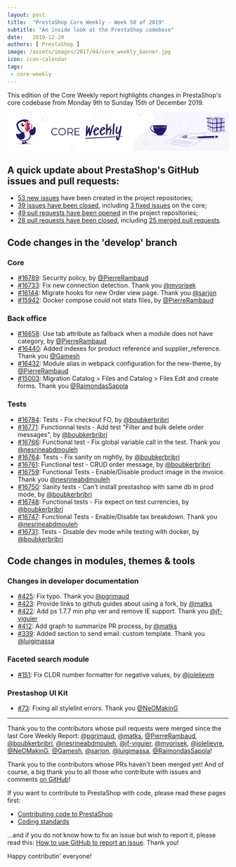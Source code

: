 ```yaml
---
layout: post
title:  "PrestaShop Core Weekly - Week 50 of 2019"
subtitle: "An inside look at the PrestaShop codebase"
date:   2019-12-20
authors: [ PrestaShop ]
image: /assets/images/2017/04/core_weekly_banner.jpg
icon: icon-calendar
tags:
 - core-weekly
---
```


This edition of the Core Weekly report highlights changes in PrestaShop's core codebase from Monday 9th to Sunday 15th of December 2019.

![Core Weekly banner](/assets/images/2018/12/banner-core-weekly.jpg)


## A quick update about PrestaShop's GitHub issues and pull requests:

- [53 new issues](https://github.com/search?q=org%3APrestaShop+is%3Apublic++-repo%3Aprestashop%2Fprestashop.github.io++is%3Aissue+created%3A2019-12-09..2019-12-15) have been created in the project repositories;
- [39 issues have been closed](https://github.com/search?q=org%3APrestaShop+is%3Apublic++-repo%3Aprestashop%2Fprestashop.github.io++is%3Aissue+closed%3A2019-12-09..2019-12-15), including [3 fixed issues](https://github.com/search?q=org%3APrestaShop+is%3Apublic++-repo%3Aprestashop%2Fprestashop.github.io++is%3Aissue+label%3Afixed+closed%3A2019-12-09..2019-12-15) on the core;
- [49 pull requests have been opened](https://github.com/search?q=org%3APrestaShop+is%3Apublic++-repo%3Aprestashop%2Fprestashop.github.io++is%3Apr+created%3A2019-12-09..2019-12-15) in the project repositories;
- [28 pull requests have been closed](https://github.com/search?q=org%3APrestaShop+is%3Apublic++-repo%3Aprestashop%2Fprestashop.github.io++is%3Apr+closed%3A2019-12-09..2019-12-15), including [25 merged pull requests](https://github.com/search?q=org%3APrestaShop+is%3Apublic++-repo%3Aprestashop%2Fprestashop.github.io++is%3Apr+merged%3A2019-12-09..2019-12-15).


## Code changes in the 'develop' branch


### Core
* [#16789](https://github.com/PrestaShop/PrestaShop/pull/16789): Security policy, by [@PierreRambaud](https://github.com/PierreRambaud)
* [#16733](https://github.com/PrestaShop/PrestaShop/pull/16733): Fix new connection detection. Thank you [@mvorisek](https://github.com/mvorisek)
* [#16144](https://github.com/PrestaShop/PrestaShop/pull/16144): Migrate hooks for new Order view page. Thank you [@sarjon](https://github.com/sarjon)
* [#15942](https://github.com/PrestaShop/PrestaShop/pull/15942): Docker compose could not stats files, by [@PierreRambaud](https://github.com/PierreRambaud)


### Back office
* [#16658](https://github.com/PrestaShop/PrestaShop/pull/16658): Use tab attribute as fallback when a module does not have category, by [@PierreRambaud](https://github.com/PierreRambaud)
* [#16440](https://github.com/PrestaShop/PrestaShop/pull/16440): Added indexes for product reference and supplier_reference. Thank you [@Gamesh](https://github.com/Gamesh)
* [#16432](https://github.com/PrestaShop/PrestaShop/pull/16432): Module alias in webpack configuration for the new-theme, by [@PierreRambaud](https://github.com/PierreRambaud)
* [#15003](https://github.com/PrestaShop/PrestaShop/pull/15003): Migration Catalog > Files and Catalog > Files Edit and create forms. Thank you [@RaimondasSapola](https://github.com/RaimondasSapola)


### Tests
* [#16784](https://github.com/PrestaShop/PrestaShop/pull/16784): Tests - Fix checkout FO, by [@boubkerbribri](https://github.com/boubkerbribri)
* [#16771](https://github.com/PrestaShop/PrestaShop/pull/16771): Functionnal tests - Add test "Filter and bulk delete order messages", by [@boubkerbribri](https://github.com/boubkerbribri)
* [#16766](https://github.com/PrestaShop/PrestaShop/pull/16766): Functional test - Fix global variable call in the test. Thank you [@nesrineabdmouleh](https://github.com/nesrineabdmouleh)
* [#16764](https://github.com/PrestaShop/PrestaShop/pull/16764): Tests - Fix sanity on nightly, by [@boubkerbribri](https://github.com/boubkerbribri)
* [#16761](https://github.com/PrestaShop/PrestaShop/pull/16761): Functional test  - CRUD order message, by [@boubkerbribri](https://github.com/boubkerbribri)
* [#16759](https://github.com/PrestaShop/PrestaShop/pull/16759): Functional Tests - Enable/Disable product image in the invoice. Thank you [@nesrineabdmouleh](https://github.com/nesrineabdmouleh)
* [#16750](https://github.com/PrestaShop/PrestaShop/pull/16750): Sanity tests - Can't install prestashop with same db in prod mode, by [@boubkerbribri](https://github.com/boubkerbribri)
* [#16748](https://github.com/PrestaShop/PrestaShop/pull/16748): Functional tests - Fix expect on test currencies, by [@boubkerbribri](https://github.com/boubkerbribri)
* [#16747](https://github.com/PrestaShop/PrestaShop/pull/16747): Functional Tests -  Enable/Disable tax breakdown. Thank you [@nesrineabdmouleh](https://github.com/nesrineabdmouleh)
* [#16731](https://github.com/PrestaShop/PrestaShop/pull/16731): Tests - Disable dev mode while testing with docker, by [@boubkerbribri](https://github.com/boubkerbribri)


## Code changes in modules, themes & tools


### Changes in developer documentation
* [#425](https://github.com/PrestaShop/docs/pull/425): Fix typo. Thank you [@pgrimaud](https://github.com/pgrimaud)
* [#423](https://github.com/PrestaShop/docs/pull/423): Provide links to github guides about using a fork, by [@matks](https://github.com/matks)
* [#422](https://github.com/PrestaShop/docs/pull/422): Add ps 1.7.7 min php ver and remove IE support. Thank you [@jf-viguier](https://github.com/jf-viguier)
* [#412](https://github.com/PrestaShop/docs/pull/412): Add graph to summarize PR process, by [@matks](https://github.com/matks)
* [#339](https://github.com/PrestaShop/docs/pull/339): Added section to send email: custom template. Thank you [@luigimassa](https://github.com/luigimassa)


### Faceted search module
* [#151](https://github.com/PrestaShop/ps_facetedsearch/pull/151): Fix CLDR number formatter for negative values, by [@jolelievre](https://github.com/jolelievre)


### Prestashop UI Kit
* [#73](https://github.com/PrestaShop/prestashop-ui-kit/pull/73): Fixing all stylelint errors. Thank you [@NeOMakinG](https://github.com/NeOMakinG)


<hr />

Thank you to the contributors whose pull requests were merged since the last Core Weekly Report: [@pgrimaud](https://github.com/pgrimaud), [@matks](https://github.com/matks), [@PierreRambaud](https://github.com/PierreRambaud), [@boubkerbribri](https://github.com/boubkerbribri), [@nesrineabdmouleh](https://github.com/nesrineabdmouleh), [@jf-viguier](https://github.com/jf-viguier), [@mvorisek](https://github.com/mvorisek), [@jolelievre](https://github.com/jolelievre), [@NeOMakinG](https://github.com/NeOMakinG), [@Gamesh](https://github.com/Gamesh), [@sarjon](https://github.com/sarjon), [@luigimassa](https://github.com/luigimassa), [@RaimondasSapola](https://github.com/RaimondasSapola)!

Thank you to the contributors whose PRs haven't been merged yet! And of course, a big thank you to all those who contribute with issues and comments [on GitHub](https://github.com/PrestaShop/PrestaShop)!

If you want to contribute to PrestaShop with code, please read these pages first:

 * [Contributing code to PrestaShop](https://devdocs.prestashop.com/1.7/contribute/contribution-guidelines/)
 * [Coding standards](https://devdocs.prestashop.com/1.7/development/coding-standards/)

...and if you do not know how to fix an issue but wish to report it, please read this: [How to use GitHub to report an issue](https://devdocs.prestashop.com/1.7/contribute/contribute-reporting-issues/). Thank you!

Happy contributin' everyone!

